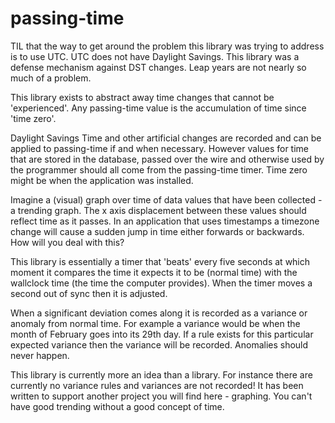 # passing-time

TIL that the way to get around the problem this library was trying to address is to use UTC. UTC does not have Daylight Savings. This library was a defense mechanism against DST changes. Leap years are not nearly so much of a problem.



This library exists to abstract away time changes that cannot be 'experienced'. Any passing-time value is the accumulation of time since 'time zero'.

Daylight Savings Time and other artificial changes are recorded and can be applied to passing-time if and when necessary. However values for time that are stored in the database, passed over the wire and otherwise used by the programmer should all come from the passing-time timer. Time zero might be when the application was installed. 

Imagine a (visual) graph over time of data values that have been collected - a trending graph. The x axis displacement between these values should reflect time as it passes. In an application that uses timestamps a timezone change will cause a sudden jump in time either forwards or backwards. How will you deal with this?

This library is essentially a timer that 'beats' every five seconds at which moment it compares the time it expects it to be (normal time) with the wallclock time (the time the computer provides). When the timer moves a second out of sync then it is adjusted.

When a significant deviation comes along it is recorded as a variance or anomaly from normal time. For example a variance would be when the month of February goes into its 29th day. If a rule exists for this particular expected variance then the variance will be recorded. Anomalies should never happen. 

This library is currently more an idea than a library. For instance there are currently no variance rules and variances are not recorded! It has been written to support another project you will find here - graphing. You can't have good trending without a good concept of time.

